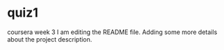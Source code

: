 # quiz1
coursera week 3
I am editing the README file. Adding some more details about the project description.
